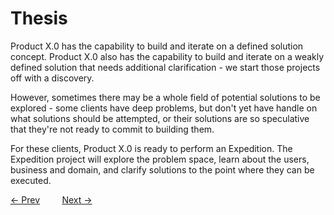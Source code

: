 # Thesis

Product X.0 has the capability to build and iterate on a defined solution concept. Product X.0 also has the capability to build and iterate on a weakly defined solution that needs additional clarification - we start those projects off with a discovery.

However, sometimes there may be a whole field of potential solutions to be explored - some clients have deep problems, but don't yet have handle on what solutions should be attempted, or their solutions are so speculative that they're not ready to commit to building them.

For these clients, Product X.0 is ready to perform an Expedition. The Expedition project will explore the problem space, learn about the users, business and domain, and clarify solutions to the point where they can be executed.

[&larr; Prev](../README.md) &nbsp;&nbsp;&nbsp;&nbsp;&nbsp;&nbsp;&nbsp;&nbsp;[Next &rarr;](./ExpeditionOrigins.md)